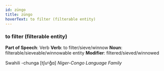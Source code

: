 ```yaml
---
id: züngo
title: züngo
hoverText: to filter (filterable entity)
---
```


### to filter (filterable entity)

**Part of Speech**: Verb
**Verb**: to filter/sieve/winnow
**Noun**: filterable/sieveable/winnowable entity
**Modifier**: filtered/sieved/winnowed

Swahili -chunga [tʃuᵑɡ̊ɑ]
*Niger-Congo Language Family*